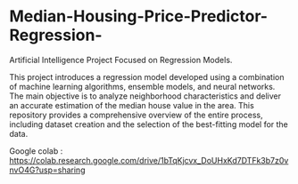 # Median-Housing-Price-Predictor-Regression-

Artificial Intelligence Project Focused on Regression Models.

This project introduces a regression model developed using a combination of machine learning algorithms, ensemble models, and neural networks. The main objective is to analyze neighborhood characteristics and deliver an accurate estimation of the median house value in the area. This repository provides a comprehensive overview of the entire process, including dataset creation and the selection of the best-fitting model for the data. 

Google colab : https://colab.research.google.com/drive/1bTqKjcvx_DoUHxKd7DTFk3b7z0vnvO4G?usp=sharing
